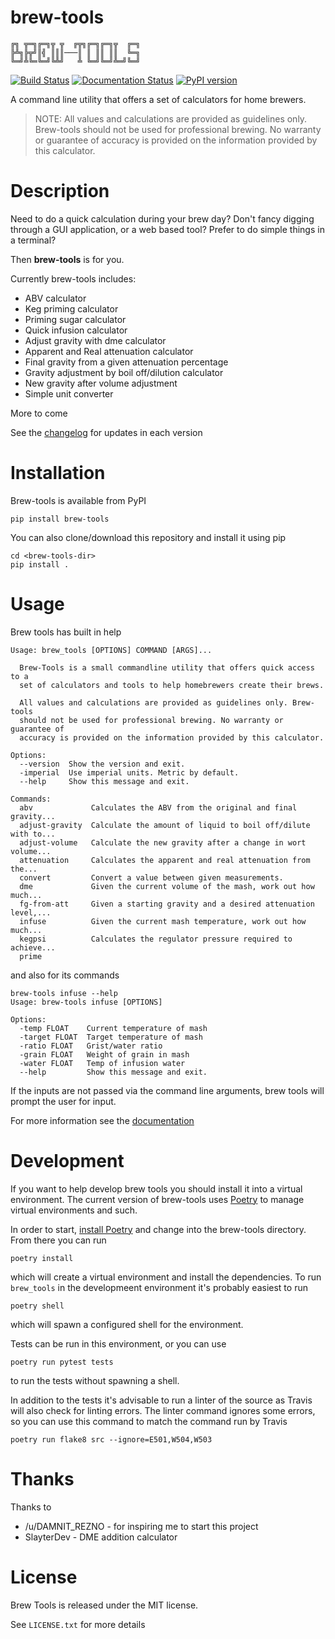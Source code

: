 brew-tools
==========

```
╔╗ ╦═╗╔═╗╦ ╦  ╔╦╗╔═╗╔═╗╦  ╔═╗
╠╩╗╠╦╝║╣ ║║║───║ ║ ║║ ║║  ╚═╗
╚═╝╩╚═╚═╝╚╩╝   ╩ ╚═╝╚═╝╩═╝╚═╝
```

[![Build Status](https://travis-ci.com/Svenito/brew-tools.svg?branch=master)](https://travis-ci.com/Svenito/brew-tools)
[![Documentation Status](https://readthedocs.org/projects/brew-tools/badge/?version=latest)](https://brew-tools.readthedocs.io/en/latest/?badge=latest)
[![PyPI version](https://badge.fury.io/py/brew-tools.svg)](https://badge.fury.io/py/brew-tools)

A command line utility that offers a set of calculators for home brewers.

> NOTE: All values and calculations are provided as guidelines only.
> Brew-tools should not be used for professional brewing. No warranty or guarantee of
> accuracy is provided on the information provided by this calculator.

Description
===========

Need to do a quick calculation during your brew day?
Don't fancy digging through a GUI application, or a web based tool?
Prefer to do simple things in a terminal?

Then **brew-tools** is for you.

Currently brew-tools includes:

* ABV calculator
* Keg priming calculator
* Priming sugar calculator
* Quick infusion calculator
* Adjust gravity with dme calculator
* Apparent and Real attenuation calculator
* Final gravity from a given attenuation percentage
* Gravity adjustment by boil off/dilution calculator
* New gravity after volume adjustment
* Simple unit converter

More to come

See the [changelog](CHANGELOG.rst) for updates in each version

Installation
============

Brew-tools is available from PyPI

    pip install brew-tools

You can also clone/download this repository and install it using pip

    cd <brew-tools-dir>
    pip install .

Usage
=====

Brew tools has built in help

```
Usage: brew_tools [OPTIONS] COMMAND [ARGS]...

  Brew-Tools is a small commandline utility that offers quick access to a
  set of calculators and tools to help homebrewers create their brews.

  All values and calculations are provided as guidelines only. Brew-tools
  should not be used for professional brewing. No warranty or guarantee of
  accuracy is provided on the information provided by this calculator.

Options:
  --version  Show the version and exit.
  -imperial  Use imperial units. Metric by default.
  --help     Show this message and exit.

Commands:
  abv             Calculates the ABV from the original and final gravity...
  adjust-gravity  Calculate the amount of liquid to boil off/dilute with to...
  adjust-volume   Calculate the new gravity after a change in wort volume...
  attenuation     Calculates the apparent and real attenuation from the...
  convert         Convert a value between given measurements.
  dme             Given the current volume of the mash, work out how much...
  fg-from-att     Given a starting gravity and a desired attenuation level,...
  infuse          Given the current mash temperature, work out how much...
  kegpsi          Calculates the regulator pressure required to achieve...
  prime 
```

and also for its commands

```
brew-tools infuse --help
Usage: brew-tools infuse [OPTIONS]

Options:
  -temp FLOAT    Current temperature of mash
  -target FLOAT  Target temperature of mash
  -ratio FLOAT   Grist/water ratio
  -grain FLOAT   Weight of grain in mash
  -water FLOAT   Temp of infusion water
  --help         Show this message and exit.
```

If the inputs are not passed via the command line arguments, brew tools will
prompt the user for input.

For more information see the [documentation](https://brew-tools.readthedocs.io/en/latest/)

Development
===========

If you want to help develop brew tools you should install it into a
virtual environment. The current version of brew-tools uses [Poetry](https://poetry.eustace.io/)
to manage virtual environments and such.

In order to start, [install Poetry](https://poetry.eustace.io/docs/#installation)
and change into the brew-tools directory. From there you can run

    poetry install

which will create a virtual environment and install the dependencies.
To run `brew_tools` in the developmeent environment it's probably easiest to run

    poetry shell

which will spawn a configured shell for the environment.

Tests can be run in this environment, or you can use

    poetry run pytest tests

to run the tests without spawning a shell.

In addition to the tests it's advisable to run a linter of the source as Travis
will also check for linting errors. The linter command ignores some errors, so you
can use this command to match the command run by Travis

    poetry run flake8 src --ignore=E501,W504,W503

Thanks
======

Thanks to

* /u/DAMNIT_REZNO - for inspiring me to start this project
* SlayterDev - DME addition calculator

License
=======

Brew Tools is released under the MIT license.

See `LICENSE.txt` for more details
